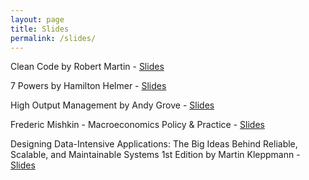 ```yaml
---
layout: page
title: Slides
permalink: /slides/
---
```


Clean Code by Robert Martin - [Slides](https://drive.google.com/drive/u/0/folders/1F8mNLHR4t75s5CayrWriUdSt7GSXMdAp) 

7 Powers by Hamilton Helmer - [Slides](https://drive.google.com/file/d/1NOrpIP3wmBSQq69ZNRN4NB9NH5d0GSEa/view?usp=sharing)

High Output Management by Andy Grove - [Slides](https://drive.google.com/file/d/1DkR2pBzl4MZfMRI9UTbzWw1zYBpm-pGQ/view?usp=sharing)

Frederic Mishkin - Macroeconomics Policy & Practice - [Slides](https://drive.google.com/file/d/1_QzqKxRihejCUuKmg-hEy-hd9nQI6fwn/view?usp=sharing)

 
Designing Data-Intensive Applications: The Big Ideas Behind Reliable, Scalable, and Maintainable Systems 1st Edition by Martin Kleppmann - [Slides](https://drive.google.com/file/d/1ckSgtcG5TUA0OE2yXTsmloaOZSWvbXCb/view?usp=sharing)